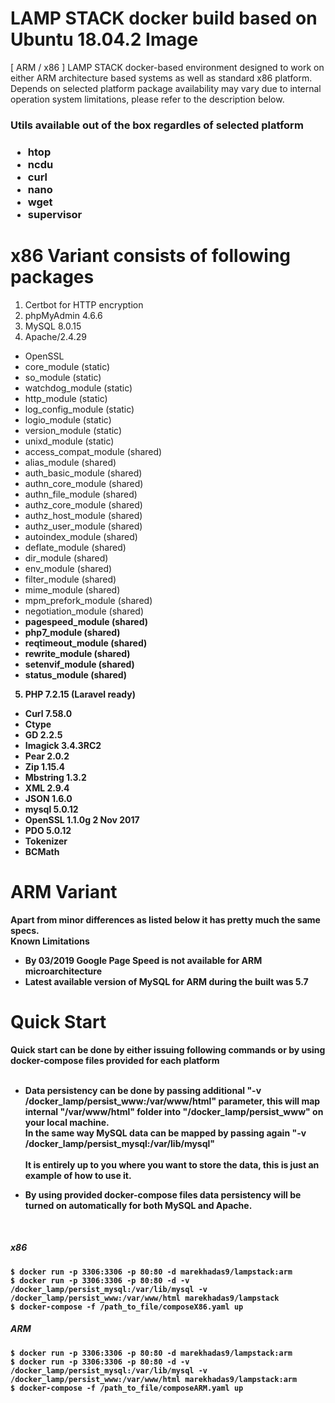 # LAMP STACK docker build based on Ubuntu 18.04.2 Image

[ ARM / x86 ] LAMP STACK docker-based environment designed to work on either ARM architecture based systems as well as standard x86 platform. Depends on selected platform package availability may vary due to internal operation system limitations, please refer to the description below.

<h3>Utils available out of the box regardles of selected platform<h3>
<ul>
   <li>htop</li>
   <li>ncdu</li>
   <li>curl</li>
   <li>nano</li>
   <li>wget</li>
   <li>supervisor</li>
</ul>
   
<h1>x86 Variant consists of following packages</h1>

1. Certbot for HTTP encryption
2. phpMyAdmin 4.6.6
3. MySQL 8.0.15
4. Apache/2.4.29
<ul>
   <li>OpenSSL</li>
   <li>core_module (static)</li>
   <li>so_module (static)</li>
   <li>watchdog_module (static)</li>
   <li>http_module (static)</li>
   <li>log_config_module (static)</li>
   <li>logio_module (static)</li>
   <li>version_module (static)</li>
   <li>unixd_module (static)</li>
   <li>access_compat_module (shared)</li>
   <li>alias_module (shared)</li>
   <li>auth_basic_module (shared)</li>
   <li>authn_core_module (shared)</li>
   <li>authn_file_module (shared)</li>
   <li>authz_core_module (shared)</li>
   <li>authz_host_module (shared)</li>
   <li>authz_user_module (shared)</li>
   <li>autoindex_module (shared)</li>
   <li>deflate_module (shared)</li>
   <li>dir_module (shared)</li>
   <li>env_module (shared)</li>
   <li>filter_module (shared)</li>
   <li>mime_module (shared)</li>
   <li>mpm_prefork_module (shared)</li>
   <li>negotiation_module (shared)</li>
   <li><b>pagespeed_module (shared)<b></li>
   <li>php7_module (shared)</li>
   <li>reqtimeout_module (shared)</li>
   <li>rewrite_module (shared)</li>
   <li>setenvif_module (shared)</li>
   <li>status_module (shared)</li>
</ul>
   
5. PHP 7.2.15 (Laravel ready)
<ul>
   <li>Curl 7.58.0</li>
   <li>Ctype</li>
   <li>GD 2.2.5</li>
   <li>Imagick 3.4.3RC2</li>
   <li>Pear 2.0.2</li>
   <li>Zip 1.15.4</li>
   <li>Mbstring 1.3.2</li>
   <li>XML 2.9.4</li>
   <li>JSON 1.6.0</li>
   <li>mysql 5.0.12</li>
   <li>OpenSSL 1.1.0g 2 Nov 2017</li>
   <li>PDO 5.0.12</li>
   <li>Tokenizer</li>
   <li>BCMath</li>
</ul>

<h1>ARM Variant</h1>
Apart from minor differences as listed below it has pretty much the same specs.<br>
Known Limitations

* By 03/2019 Google Page Speed is not available for ARM microarchitecture
* Latest available version of MySQL for ARM during the built was 5.7

<h1>Quick Start</h1>
Quick start can be done by either issuing following commands or by using <b>docker-compose</b> files provided for each platform</br></br>

* Data persistency can be done by passing additional "-v /docker_lamp/persist_www:/var/www/html" parameter, this will map internal "/var/www/html" folder into "/docker_lamp/persist_www" on your local machine.<br> In the same way MySQL data can be mapped by passing again "-v /docker_lamp/persist_mysql:/var/lib/mysql" <br><br>
It is entirely up to you where you want to store the data, this is just an example of how to use it.


* By using provided <b>docker-compose</b> files data persistency will be turned on automatically for both MySQL and Apache.

<br>
<h5>x86</h5>

```
$ docker run -p 3306:3306 -p 80:80 -d marekhadas9/lampstack:arm
$ docker run -p 3306:3306 -p 80:80 -d -v /docker_lamp/persist_mysql:/var/lib/mysql -v /docker_lamp/persist_www:/var/www/html marekhadas9/lampstack
$ docker-compose -f /path_to_file/composeX86.yaml up
```

<h5>ARM</h5>

```
$ docker run -p 3306:3306 -p 80:80 -d marekhadas9/lampstack:arm
$ docker run -p 3306:3306 -p 80:80 -d -v /docker_lamp/persist_mysql:/var/lib/mysql -v /docker_lamp/persist_www:/var/www/html marekhadas9/lampstack:arm
$ docker-compose -f /path_to_file/composeARM.yaml up
```
